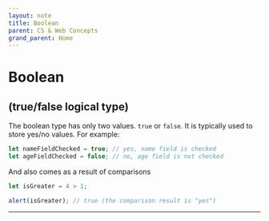 ```yaml
---
layout: note
title: Boolean
parent: CS & Web Concepts
grand_parent: Home
---
```


# Boolean

## (true/false logical type)

The boolean type has only two values. `true` or `false`. It is typically used to store yes/no values. For example:

```js
let nameFieldChecked = true; // yes, name field is checked
let ageFieldChecked = false; // no, age field is not checked
```

And also comes as a result of comparisons

```js
let isGreater = 4 > 1;

alert(isGreater); // true (the comparison result is "yes")
```

---
